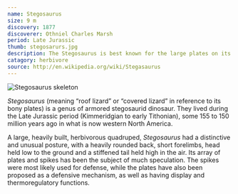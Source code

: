 ```yaml
---
name: Stegosaurus
size: 9 m
discovery: 1877
discoverer: Othniel Charles Marsh
period: Late Jurassic
thumb: stegosarurs.jpg
description: The Stegosaurus is best known for the large plates on its back and long spikes on its tail
catagory: herbivore
source: http://en.wikipedia.org/wiki/Stegasaurus
---
```

![Stegosaurus skeleton](img/stegosarurus-skeleton.jpg)

*Stegosaurus* (meaning “roof lizard” or “covered lizard” in reference to its bony plates) is a genus of armored stegosaurid dinosaur. They lived during the Late Jurassic period (Kimmeridgian to early Tithonian), some 155 to 150 million years ago in what is now western North America.

A large, heavily built, herbivorous quadruped, *Stegosaurus* had a distinctive and unusual posture, with a heavily rounded back, short forelimbs, head held low to the ground and a stiffened tail held high in the air. Its array of plates and spikes has been the subject of much speculation. The spikes were most likely used for defense, while the plates have also been proposed as a defensive mechanism, as well as having display and thermoregulatory functions.